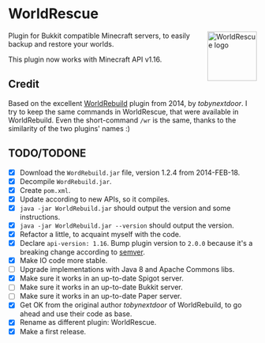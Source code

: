 # WorldRescue

<img alt="WorldRescue logo" src="https://cdn.jsdelivr.net/gh/hugojosefson/minecraft-worldrescue/logo/vector/default.svg" height="100" align="right">

Plugin for Bukkit compatible Minecraft servers, to easily backup and restore your worlds.

This plugin now works with Minecraft API v1.16.

## Credit

Based on the excellent [WorldRebuild](https://www.curseforge.com/minecraft/bukkit-plugins/worldrebuild) plugin from
2014, by _tobynextdoor_. I try to keep the same commands in WorldRescue, that were available in WorldRebuild. Even the
short-command `/wr` is the same, thanks to the similarity of the two plugins' names :)

## TODO/TODONE

- [x] Download the `WordRebuild.jar` file, version 1.2.4 from 2014-FEB-18.
- [x] Decompile `WordRebuild.jar`.
- [x] Create `pom.xml`.
- [x] Update according to new APIs, so it compiles.
- [x] `java -jar WorldRebuild.jar` should output the version and some instructions.
- [x] `java -jar WorldRebuild.jar --version` should output the version.
- [x] Refactor a little, to acquaint myself with the code.
- [x] Declare `api-version: 1.16`. Bump plugin version to `2.0.0` because it's a breaking change according
  to [semver](https://semver.org/).
- [x] Make IO code more stable.
- [ ] Upgrade implementations with Java 8 and Apache Commons libs.
- [x] Make sure it works in an up-to-date Spigot server.
- [ ] Make sure it works in an up-to-date Bukkit server.
- [ ] Make sure it works in an up-to-date Paper server.
- [x] Get OK from the original author *tobynextdoor* of WorldRebuild, to go ahead and use their code as base.
- [x] Rename as different plugin: WorldRescue.
- [x] Make a first release.
